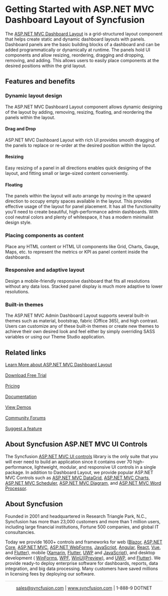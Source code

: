 # Getting Started with ASP.NET MVC Dashboard Layout of Syncfusion

The [ASP.NET MVC Dashboard Layout](https://www.syncfusion.com/aspnet-mvc-ui-controls/dashboard-layout?utm_source=github&utm_medium=listing&utm_campaign=aspnet-mvc-dashboard-layout-github-samples) is a grid-structured layout component that helps create static and dynamic dashboard layouts with panels. Dashboard panels are the basic building blocks of a dashboard and can be added programmatically or dynamically at runtime. The panels hold UI components and allow resizing, reordering, dragging and dropping, removing, and adding. This allows users to easily place components at the desired positions within the grid layout.

## Features and benefits

### Dynamic layout design

The ASP.NET MVC Dashboard Layout component allows dynamic designing of the layout by adding, removing, resizing, floating, and reordering the panels within the layout.

#### Drag and Drop

ASP.NET MVC Dashboard Layout with rich UI provides smooth dragging of the panels to replace or re-order at the desired position within the layout.

#### Resizing

Easy resizing of a panel in all directions enables quick designing of the layout, and fitting small or large-sized content conveniently.

#### Floating

The panels within the layout will auto arrange by moving in the upward direction to occupy empty spaces available in the layout. This provides effective usage of the layout for panel placement. It has all the functionality you'll need to create beautiful, high-performance admin dashboards. With cool neutral colors and plenty of whitespace, it has a modern minimalist design style.

### Placing components as content

Place any HTML content or HTML UI components like Grid, Charts, Gauge, Maps, etc. to represent the metrics or KPI as panel content inside the dashboards.

### Responsive and adaptive layout

Design a mobile-friendly responsive dashboard that fits all resolutions without any data loss. Stacked panel display is much more adaptive to lower resolutions.

### Built-in themes

The ASP.NET MVC Admin Dashboard Layout supports several built-in themes such as material, bootstrap, fabric (Office 365), and high contrast. Users can customize any of these built-in themes or create new themes to achieve their own desired look and feel either by simply overriding SASS variables or using our Theme Studio application.

## Related links

[Learn More about ASP.NET MVC Dashboard Layout](https://www.syncfusion.com/aspnet-mvc-ui-controls/dashboard-layout?utm_source=github&utm_medium=listing&utm_campaign=aspnet-mvc-dashboard-layout-github-samples)<br/><br/>
[Download Free Trial](https://www.syncfusion.com/downloads/aspnetmvc-js2?utm_source=github&utm_medium=listing&utm_campaign=aspnet-mvc-dashboard-layout-github-samples)<br/><br/>
[Pricing](https://www.syncfusion.com/sales/products/aspnetmvc?utm_source=github&utm_medium=listing&utm_campaign=aspnet-mvc-dashboard-layout-github-samples)<br/><br/>
[Documentation](https://ej2.syncfusion.com/aspnetmvc/documentation/dashboard-layout/getting-started/?utm_source=github&utm_medium=listing&utm_campaign=aspnet-mvc-dashboard-layout-github-samples)<br/><br/>
[View Demos](https://ej2.syncfusion.com/aspnetmvc/DashboardLayout/DefaultFunctionalities?utm_source=github&utm_medium=listing&utm_campaign=aspnet-mvc-dashboard-layout-github-samples#/material)<br/><br/>
[Community Forums](https://www.syncfusion.com/forums/aspnetmvc/dashboard-layout?utm_source=github&utm_medium=listing&utm_campaign=aspnet-mvc-dashboard-layout-github-samples)<br/><br/>
[Suggest a feature](https://www.syncfusion.com/feedback/aspnet-mvc?utm_source=github&utm_medium=listing&utm_campaign=aspnet-mvc-dashboard-layout-github-samples)

## About Syncfusion ASP.NET MVC UI Controls

The Syncfusion [ASP.NET MVC UI controls](https://www.syncfusion.com/aspnet-mvc-ui-controls?utm_source=github&utm_medium=listing&utm_campaign=aspnet-mvc-dashboard-layout-github-samples) library is the only suite that you will ever need to build an application since it contains over 70 high-performance, lightweight, modular, and responsive UI controls in a single package. In addition to Dashboard Layout, we provide popular ASP.NET MVC Controls such as [ASP.NET MVC DataGrid](https://www.syncfusion.com/aspnet-mvc-ui-controls/grid?utm_source=github&utm_medium=listing&utm_campaign=aspnet-mvc-dashboard-layout-github-samples), [ASP.NET MVC Charts](https://www.syncfusion.com/aspnet-mvc-ui-controls/charts?utm_source=github&utm_medium=listing&utm_campaign=aspnet-mvc-dashboard-layout-github-samples), [ASP.NET MVC Scheduler](https://www.syncfusion.com/aspnet-mvc-ui-controls/scheduler?utm_source=github&utm_medium=listing&utm_campaign=aspnet-mvc-dashboard-layout-github-samples), [ASP.NET MVC Diagram](https://www.syncfusion.com/aspnet-mvc-ui-controls/diagram?utm_source=github&utm_medium=listing&utm_campaign=aspnet-mvc-dashboard-layout-github-samples), and [ASP.NET MVC Word Processor](https://www.syncfusion.com/aspnet-mvc-ui-controls/word-processor?utm_source=github&utm_medium=listing&utm_campaign=aspnet-mvc-dashboard-layout-github-samples).

## About Syncfusion

Founded in 2001 and headquartered in Research Triangle Park, N.C., Syncfusion has more than 23,000 customers and more than 1 million users, including large financial institutions, Fortune 500 companies, and global IT consultancies.

Today we provide 1600+ controls and frameworks for web ([Blazor](https://www.syncfusion.com/blazor-components?utm_source=github&utm_medium=listing&utm_campaign=aspnet-mvc-dashboard-layout-github-samples), [ASP.NET Core](https://www.syncfusion.com/aspnet-core-ui-controls?utm_source=github&utm_medium=listing&utm_campaign=aspnet-mvc-dashboard-layout-github-samples), 
[ASP.NET MVC](https://www.syncfusion.com/aspnet-mvc-ui-controls?utm_source=github&utm_medium=listing&utm_campaign=aspnet-mvc-dashboard-layout-github-samples), [ASP.NET WebForms](https://www.syncfusion.com/jquery/aspnet-web-forms-ui-controls?utm_source=github&utm_medium=listing&utm_campaign=aspnet-mvc-dashboard-layout-github-samples), [JavaScript](https://www.syncfusion.com/javascript-ui-controls?utm_source=github&utm_medium=listing&utm_campaign=aspnet-mvc-dashboard-layout-github-samples), [Angular](https://www.syncfusion.com/angular-ui-components?utm_source=github&utm_medium=listing&utm_campaign=aspnet-mvc-dashboard-layout-github-samples), 
[React](https://www.syncfusion.com/react-ui-components?utm_source=github&utm_medium=listing&utm_campaign=aspnet-mvc-dashboard-layout-github-samples), [Vue](https://www.syncfusion.com/vue-ui-components?utm_source=github&utm_medium=listing&utm_campaign=aspnet-mvc-dashboard-layout-github-samples), and [Flutter](https://www.syncfusion.com/flutter-widgets?utm_source=github&utm_medium=listing&utm_campaign=aspnet-mvc-dashboard-layout-github-samples)), mobile ([Xamarin](https://www.syncfusion.com/xamarin-ui-controls?utm_source=github&utm_medium=listing&utm_campaign=aspnet-mvc-dashboard-layout-github-samples), [Flutter](https://www.syncfusion.com/flutter-widgets?utm_source=github&utm_medium=listing&utm_campaign=aspnet-mvc-dashboard-layout-github-samples), [UWP](https://www.syncfusion.com/uwp-ui-controls?utm_source=github&utm_medium=listing&utm_campaign=aspnet-mvc-dashboard-layout-github-samples) and 
[JavaScript](https://www.syncfusion.com/javascript-ui-controls?utm_source=github&utm_medium=listing&utm_campaign=aspnet-mvc-dashboard-layout-github-samples)), and desktop development (
[WinForms](https://www.syncfusion.com/winforms-ui-controls?utm_source=github&utm_medium=listing&utm_campaign=aspnet-mvc-dashboard-layout-github-samples), [WPF](https://www.syncfusion.com/wpf-ui-controls?utm_source=github&utm_medium=listing&utm_campaign=aspnet-mvc-dashboard-layout-github-samples), [WinUI(Preview)](https://www.syncfusion.com/winui-controls?utm_source=github&utm_medium=listing&utm_campaign=aspnet-mvc-dashboard-layout-github-samples), and [UWP](https://www.syncfusion.com/uwp-ui-controls?utm_source=github&utm_medium=listing&utm_campaign=aspnet-mvc-dashboard-layout-github-samples), and [Flutter](https://www.syncfusion.com/flutter-widgets?utm_source=github&utm_medium=listing&utm_campaign=aspnet-mvc-dashboard-layout-github-samples)). We provide ready-to deploy enterprise software for dashboards, reports, data integration, and big data processing. Many customers have saved millions in licensing fees by deploying our software.

<hr style="height:0.3px;border:none;color:lightgrey;background-color:lightgrey;" />

<p align="center">
  <a href="mailto:sales@syncfusion.com?Subject=Syncfusion ASP.NET MVC Dashboard Layout - Github" target="_top">sales@syncfusion.com</a> | <a href="https://www.syncfusion.com?utm_source=github&utm_medium=listing&utm_campaign=aspnet-mvc-dashboard-layout-github-samples">www.syncfusion.com</a> | 1-888-9 DOTNET <br>
</p>

